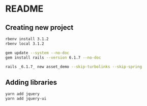 # README

## Creating new project

```bash
rbenv install 3.1.2
rbenv local 3.1.2

gem update --system --no-doc
gem install rails --version 6.1.7 --no-doc

rails _6.1.7_ new asset_demo --skip-turbolinks --skip-spring
```

## Adding libraries

```bash
yarn add jquery
yarn add jquery-ui
```
